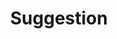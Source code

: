 ---
title: "Suggestion"
permalink: /spells/suggestion/
tags:
  - Spell
available_for:
  - Bard
  - Sorcerer
  - Warlock
  - Wizard
level: "2nd Level"
school: "Enchantment"
range: "30 ft"
comp:
  - V
  - M
material: "a snake's tongue and either a bit of honeycomb or a drop of sweet oil."
duration: "Up to 8 hours"
concentration: true
attack: "WIS Save"
description: |
  You suggest a course of activity (limited to a sentence or two) and magically influence a creature you can see within range that can hear and understand you. Creatures that can't be charmed are immune to this effect. The suggestion must be worded in such a manner as to make the course of action sound reasonable. Asking the creature to stab itself, throw itself onto a spear, immolate itself, or do some other obviously harmful act ends the spell.

  The target must make a wisdom saving throw. On a failed save, it pursues the course of action you described to the best of its ability. The suggested course of action can continue for the entire duration. If the suggested activity can be completed in a shorter time, the spell ends when the subject finishes what it was asked to do.

  You can also specify conditions that will trigger a special activity during the duration. For example, you might suggest that a knight give her warhorse to the first beggar she meets. If the condition isn't met before the spell expires, the activity isn't performed.

  If you or any of your companions damage the target, the spell ends.
excerpt: "You suggest a course of activity (limited to a sentence or two) and magically influence a creature you can see within range that can hear and understand you."
source: "Basic Rules"
---